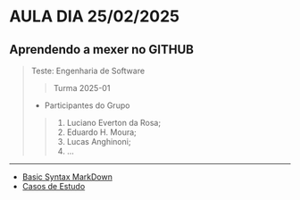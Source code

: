 # AULA DIA 25/02/2025
## Aprendendo a mexer no GITHUB 

> Teste: Engenharia de Software
>> Turma 2025-01
> - Participantes do Grupo
>> 1. Luciano Everton da Rosa;
>> 2. Eduardo H. Moura;
>> 3. Lucas Anghinoni;
>> 4. ...
---
- [Basic Syntax MarkDown](https://www.markdownguide.org/basic-syntax/ "MarkDown")
- [Casos de Estudo](https://docs.google.com/document/d/1flQSuGScGEXjmFSpOafp2XYK3uT1fV6cwkAIw1bERWM/ "Estudo de Caso")
